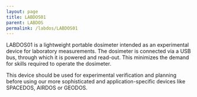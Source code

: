 ```yaml
---
layout: page
title: LABDOS01
parent: LABDOS
permalink: /labdos/LABDOS01
---
```


LABDOS01 is a lightweight portable dosimeter intended as an experimental device for laboratory measurements. The dosimeter is connected via a USB bus, through which it is powered and read-out. This minimizes the demand for skills required to operate the dosimeter.

This device should be used for experimental verification and planning before using our more sophisticated and application-specific devices like SPACEDOS, AIRDOS or GEODOS.
